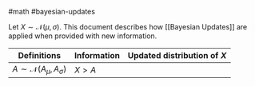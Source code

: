 #math #bayesian-updates 

Let $X \sim \mathcal{N} \left ( \mu, \sigma \right )$. This document describes how [[Bayesian Updates]] are applied when provided with new information.

| Definitions | Information | Updated distribution of $X$ |
| ----- | ----- | ----- |
| $A \sim \mathcal{N} \left ( A_\mu, A_\sigma \right )$ | $X > A$ | |